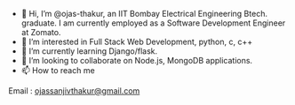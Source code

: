 - 👋 Hi, I’m @ojas-thakur, an IIT Bombay Electrical Engineering Btech. graduate. I am currently employed as a Software Development Engineer at Zomato.
- 👀 I’m interested in Full Stack Web Development, python, c, c++
- 🌱 I’m currently learning Django/flask.
- 💞️ I’m looking to collaborate on Node.js, MongoDB applications.
- 📫 How to reach me

Email : ojassanjivthakur@gmail.com

<!---
ojas-thakur/ojas-thakur is a ✨ special ✨ repository because its `README.md` (this file) appears on your GitHub profile.
You can click the Preview link to take a look at your changes.
--->
